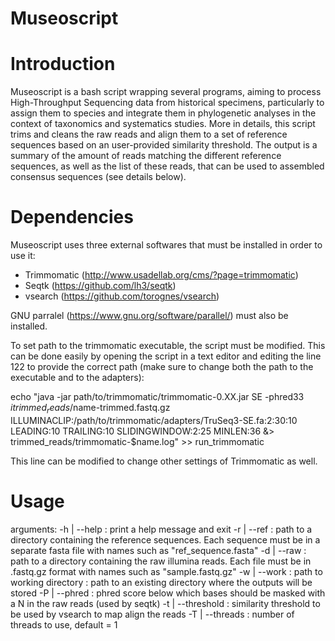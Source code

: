 # Museoscript
# Introduction

Museoscript is a bash script wrapping several programs, aiming to process High-Throughput Sequencing data from historical specimens, particularly to assign them to species and integrate them in phylogenetic analyses in the context of taxonomics and systematics studies. More in details, this script trims and cleans the raw reads and align them to a set of reference sequences based on an user-provided similarity threshold. The output is a summary of the amount of reads matching the different reference sequences, as well as the list of these reads, that can be used to assembled consensus sequences (see details below).

# Dependencies

Museoscript uses three external softwares that must be installed in order to use it:
  - Trimmomatic (http://www.usadellab.org/cms/?page=trimmomatic)
  - Seqtk (https://github.com/lh3/seqtk)
  - vsearch (https://github.com/torognes/vsearch)
  
GNU parralel (https://www.gnu.org/software/parallel/) must also be installed.
  
To set path to the trimmomatic executable, the script must be modified. This can be done easily by opening the script in a text editor and editing the line 122 to provide the correct path (make sure to change both the path to the executable and to the adapters):
  
  echo "java -jar path/to/trimmomatic/trimmomatic-0.XX.jar SE -phred33 $i trimmed_reads/$name-trimmed.fastq.gz ILLUMINACLIP:/path/to/trimmomatic/adapters/TruSeq3-SE.fa:2:30:10 LEADING:10 TRAILING:10 SLIDINGWINDOW:2:25 MINLEN:36 &> trimmed_reads/trimmomatic-$name.log" >> run_trimmomatic
  
  This line can be modified to change other settings of Trimmomatic as well.
  
  # Usage
  
arguments: 
-h | --help : print a help message and exit
-r | --ref : path to a directory containing the reference sequences. Each sequence must be in a separate fasta file with names such as "ref_sequence.fasta"
-d | --raw : path to a directory containing the raw illumina reads. Each file must be in .fastq.gz format with names such as "sample.fastq.gz"
-w | --work : path to working directory : path to an existing directory where the outputs will be stored 
-P | --phred : phred score below which bases should be masked with a N in the raw reads (used by seqtk)
-t | --threshold : similarity threshold to be used by vsearch to map align the reads 
-T | --threads : number of threads to use, default = 1
